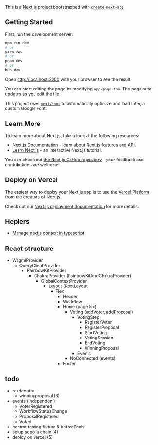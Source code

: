 This is a [Next.js](https://nextjs.org/) project bootstrapped with [`create-next-app`](https://github.com/vercel/next.js/tree/canary/packages/create-next-app).

## Getting Started

First, run the development server:

```bash
npm run dev
# or
yarn dev
# or
pnpm dev
# or
bun dev
```

Open [http://localhost:3000](http://localhost:3000) with your browser to see the result.

You can start editing the page by modifying `app/page.tsx`. The page auto-updates as you edit the file.

This project uses [`next/font`](https://nextjs.org/docs/basic-features/font-optimization) to automatically optimize and load Inter, a custom Google Font.

## Learn More

To learn more about Next.js, take a look at the following resources:

- [Next.js Documentation](https://nextjs.org/docs) - learn about Next.js features and API.
- [Learn Next.js](https://nextjs.org/learn) - an interactive Next.js tutorial.

You can check out [the Next.js GitHub repository](https://github.com/vercel/next.js/) - your feedback and contributions are welcome!

## Deploy on Vercel

The easiest way to deploy your Next.js app is to use the [Vercel Platform](https://vercel.com/new?utm_medium=default-template&filter=next.js&utm_source=create-next-app&utm_campaign=create-next-app-readme) from the creators of Next.js.

Check out our [Next.js deployment documentation](https://nextjs.org/docs/deployment) for more details.

## Heplers

- [Manage nextjs context in typescript](https://dev.to/shareef/context-api-with-typescript-and-next-js-2m25)

## React structure

- WagmiProvider
  - QueryClientProvider
    - RainbowKitProvider
      - ChakraProvider (RainbowKitAndChakraProvider)
        - GlobalContextProvider
          - Layout (RootLayout)
            - Flex
              - Header
              - Workflow
              - Home (page.tsx)
                - Voting (addVoter, addProposal)
                  - VotingStep
                    - RegisterVoter
                    - RegisterProposal
                    - StartVoting
                    - VotingSession
                    - EndVoting
                    - WinningProposal
                  - Events
                - NoConnected (events)
              - Footer

## todo

- readcontrat
  - winningproposal (3)
- events (independent)
  - VoterRegistered
  - WorkflowStatusChange
  - ProposalRegistered
  - Voted
- contrat testing fixture & beforeEach
- setup sepolia chain (4)
- deploy on vercel (5)
